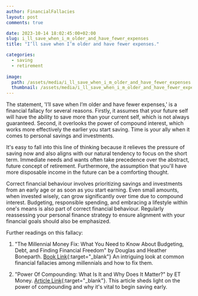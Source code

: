 ```yaml
---
author: FinancialFallacies
layout: post
comments: true

date: 2023-10-14 18:02:45:00+02:00  
slug: i_ll_save_when_i_m_older_and_have_fewer_expenses
title: "I’ll save when I’m older and have fewer expenses."

categories:
  - saving
  - retirement
  
image:
  path: /assets/media/i_ll_save_when_i_m_older_and_have_fewer_expenses.jpg
  thumbnail: /assets/media/i_ll_save_when_i_m_older_and_have_fewer_expenses.jpg
---
```


The statement, 'I’ll save when I’m older and have fewer expenses,' is a financial fallacy for several reasons. Firstly, it assumes that your future self will have the ability to save more than your current self, which is not always guaranteed. Second, it overlooks the power of compound interest, which works more effectively the earlier you start saving. Time is your ally when it comes to personal savings and investments.

It's easy to fall into this line of thinking because it relieves the pressure of saving now and also aligns with our natural tendency to focus on the short term. Immediate needs and wants often take precedence over the abstract, future concept of retirement. Furthermore, the assumption that you'll have more disposable income in the future can be a comforting thought.

Correct financial behaviour involves prioritizing savings and investments from an early age or as soon as you start earning. Even small amounts, when invested wisely, can grow significantly over time due to compound interest. Budgeting, responsible spending, and embracing a lifestyle within one's means is also part of correct financial behaviour. Regularly reassessing your personal finance strategy to ensure alignment with your financial goals should also be emphasized.

Further readings on this fallacy:

1. "The Millennial Money Fix: What You Need to Know About Budgeting, Debt, and Finding Financial Freedom" by Douglas and Heather Boneparth. [Book Link](https://www.amazon.com/Millennial-Money-Fix-Budgeting-Financial/dp/1632651041/ref=nosim?tag=financialfall-20){:target="_blank"}
An intriguing look at common financial fallacies among millennials and how to fix them.
         
2. "Power Of Compounding: What Is It and Why Does It Matter?" by ET Money. [Article Link](https://www.etmoney.com/learn/personal-finance/what-is-power-of-compounding-meaning-benefit){:target="_blank"}.
This article sheds light on the power of compounding and why it's vital to begin saving early.